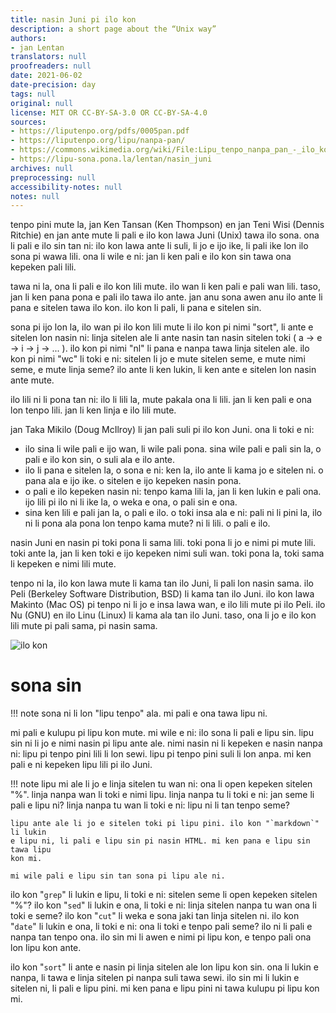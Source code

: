 ```yaml
---
title: nasin Juni pi ilo kon
description: a short page about the “Unix way”
authors:
- jan Lentan
translators: null
proofreaders: null
date: 2021-06-02
date-precision: day
tags: null
original: null
license: MIT OR CC-BY-SA-3.0 OR CC-BY-SA-4.0
sources:
- https://liputenpo.org/pdfs/0005pan.pdf
- https://liputenpo.org/lipu/nanpa-pan/
- https://commons.wikimedia.org/wiki/File:Lipu_tenpo_nanpa_pan_-_ilo_kon.png
- https://lipu-sona.pona.la/lentan/nasin_juni
archives: null
preprocessing: null
accessibility-notes: null
notes: null
---
```


tenpo pini mute la, jan Ken Tansan (Ken Thompson) en jan Teni Wisi (Dennis Ritchie) en jan ante mute li pali e ilo kon lawa Juni (Unix) tawa ilo sona. ona li pali e ilo sin tan ni: ilo kon lawa ante li suli, li jo e ijo ike, li pali ike lon ilo sona pi wawa lili. ona li wile e ni: jan li ken pali e ilo kon sin tawa ona kepeken pali lili.

tawa ni la, ona li pali e ilo kon lili mute. ilo wan li ken pali e pali wan lili. taso, jan li ken pana pona e pali ilo tawa ilo ante. jan anu sona awen anu ilo ante li pana e sitelen tawa ilo kon. ilo kon li pali, li pana e sitelen sin.

sona pi ijo lon la, ilo wan pi ilo kon lili mute li ilo kon pi nimi "sort", li ante e sitelen lon nasin ni: linja sitelen ale li ante nasin tan nasin sitelen toki ( a -> e -> i -> j -> ... ). ilo kon pi nimi "nl" li pana e nanpa tawa linja sitelen ale. ilo kon pi nimi "wc" li toki e ni: sitelen li jo e mute sitelen seme, e mute nimi seme, e mute linja seme? ilo ante li ken lukin, li ken ante e sitelen lon nasin ante mute.

ilo lili ni li pona tan ni: ilo li lili la, mute pakala ona li lili. jan li ken pali e ona lon tenpo lili. jan li ken linja e ilo lili mute.

jan Taka Mikilo (Doug McIlroy) li jan pali suli pi ilo kon Juni. ona li toki e ni:

- ilo sina li wile pali e ijo wan, li wile pali pona. sina wile pali e pali sin la, o pali e ilo kon sin, o suli ala e ilo ante.
- ilo li pana e sitelen la, o sona e ni: ken la, ilo ante li kama jo e sitelen ni. o pana ala e ijo ike. o sitelen e ijo kepeken nasin pona.
- o pali e ilo kepeken nasin ni: tenpo kama lili la, jan li ken lukin e pali ona. ijo lili pi ilo ni li ike la, o weka e ona, o pali sin e ona.
- sina ken lili e pali jan la, o pali e ilo. o toki insa ala e ni: pali ni li pini la, ilo ni li pona ala pona lon tenpo kama mute? ni li lili. o pali e ilo.

nasin Juni en nasin pi toki pona li sama lili. toki pona li jo e nimi pi mute lili. toki ante la, jan li ken toki e ijo kepeken nimi suli wan. toki pona la, toki sama li kepeken e nimi lili mute.

tenpo ni la, ilo kon lawa mute li kama tan ilo Juni, li pali lon nasin sama. ilo Peli (Berkeley Software Distribution, BSD) li kama tan ilo Juni. ilo kon lawa Makinto (Mac OS) pi tenpo ni li jo e insa lawa wan, e ilo lili mute pi ilo Peli. ilo Nu (GNU) en ilo Linu (Linux) li kama ala tan ilo Juni. taso, ona li jo e ilo kon lili mute pi pali sama, pi nasin sama.

![ilo kon](https://upload.wikimedia.org/wikipedia/commons/7/78/Lipu_tenpo_nanpa_pan_-_ilo_kon.png)

# sona sin

!!! note
    sona ni li lon "lipu tenpo" ala. mi pali e ona tawa lipu ni.

mi pali e kulupu pi lipu kon mute. mi wile e ni: ilo sona li pali e lipu sin.
lipu sin ni li jo e nimi nasin pi lipu ante ale. nimi nasin ni li kepeken e
nasin nanpa ni: lipu pi tenpo pini lili li lon sewi. lipu pi tenpo pini suli li
lon anpa. mi ken pali e ni kepeken lipu lili pi ilo Juni.

!!! note
    lipu mi ale li jo e linja sitelen tu wan ni: ona li open kepeken
    sitelen "%". linja nanpa wan li toki e nimi lipu. linja nanpa tu li toki e ni:
    jan seme li pali e lipu ni? linja nanpa tu wan li toki e ni: lipu ni li tan
    tenpo seme?
    
    lipu ante ale li jo e sitelen toki pi lipu pini. ilo kon "`markdown`" li lukin
    e lipu ni, li pali e lipu sin pi nasin HTML. mi ken pana e lipu sin tawa lipu
    kon mi.
   
    mi wile pali e lipu sin tan sona pi lipu ale ni.

ilo kon "`grep`" li lukin e lipu, li toki e ni: sitelen seme li open kepeken
sitelen "%"? ilo kon "`sed`" li lukin e ona, li toki e ni: linja sitelen nanpa
tu wan ona li toki e seme? ilo kon "`cut`" li weka e sona jaki tan linja sitelen
ni. ilo kon "`date`" li lukin e ona, li toki e ni: ona li toki e tenpo pali
seme? ilo ni li pali e nanpa tan tenpo ona. ilo sin mi li awen e nimi pi lipu
kon, e tenpo pali ona lon lipu kon ante.

ilo kon "`sort`" li ante e nasin pi linja sitelen ale lon lipu kon sin. ona li
lukin e nanpa, li tawa e linja sitelen pi nanpa suli tawa sewi. ilo sin mi li
lukin e sitelen ni, li pali e lipu pini. mi ken pana e lipu pini ni tawa kulupu
pi lipu kon mi.
